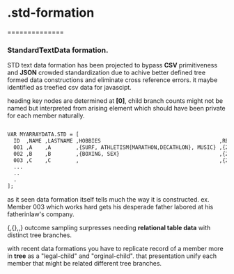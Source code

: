 # .std-formation
==============

### StandardTextData formation.

STD text data formation has been projected
to bypass **CSV** primitiveness and **JSON** crowded standardization due to achive better defined tree formed data constructions
and eliminate cross reference errors.
it maybe identified as treefied csv data for javascipt.

heading key nodes are determined at **[0]**,
child branch counts might not be named but interpreted from arising element which should have been private for each member naturally.
```html

VAR MYARRAYDATA.STD = [
  ID  ,NAME ,LASTNAME ,HOBBIES                                      ,REVENUES                           ,CHILDS     ,PARENTS 
  001 ,A    ,A        ,{SURF, ATHLETISM{MARATHON,DECATHLON}, MUSIC} ,{2014{MARCH{$2000},APRIL{$1750}}}  ,{012,013}  ,dead
  002 ,B    ,B        ,{BOXING, SEX}                                ,{2014{APRIL{$150}}}                ,003        ,dead
  003 ,C    ,C        ,                                             ,{2014{MARCH{$6000},APRIL{$8750}}}  ,           ,{FATHER{002,001},MOTHER{/*other kind parenthoods*/}}
  ...
  ..
  .
];
```
as it seen data formation itself tells much the way it is constructed. ex. Member 003 which works hard gets his desperade father labored at his fatherinlaw's company. 

{,{},,} outcome sampling surpresses needing **relational table data** with distinct tree branches.

with recent data formations you have to replicate record of a member more in **tree** as a "legal-child" and "orginal-child".
that presentation unify each member that might be related different tree branches.
